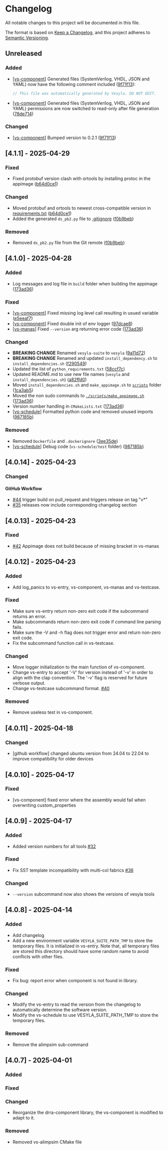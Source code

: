 # Changelog

All notable changes to this project will be documented in this file.

The format is based on [Keep a Changelog](https://keepachangelog.com/en/1.1.0/),
and this project adheres to [Semantic Versioning](https://semver.org/spec/v2.0.0.html).

## Unreleased

### Added

- [[vs-component](./module/vs-component/)] Generated files (SystemVerilog, VHDL, JSON and YAML) now have the following comment included ([9f71f13](https://github.com/silagokth/vesyla/commit/9f71f13fd90a314a27f8e434737e8a0ccaf4f9ec)):

  ```sv
  // This file was automatically generated by Vesyla. DO NOT EDIT.
  ```

- [[vs-component](./module/vs-component/)] Generated files (SystemVerilog, VHDL, JSON and YAML) permissions are now switched to read-only after file generation ([78de714](https://github.com/silagokth/vesyla/commit/78de714ff9f5e3e9ad394850a1ce23397ace0bf7))

### Changed

- [[vs-component](./module/vs-component/)] Bumped version to 0.2.1 ([9f71f13](https://github.com/silagokth/vesyla/commit/9f71f13fd90a314a27f8e434737e8a0ccaf4f9ec))

## [4.1.1] - 2025-04-29

### Fixed

- Fixed protobuf version clash with ortools by installing protoc in the appimage ([b64d0ce1](https://github.com/silagokth/vesyla/commit/b64d0ce19fead9d1871a91fcb4c402c79d88bf80))

### Changed

- Moved protobuf and ortools to newest cross-compatible version in [requirements.txt](./scripts/requirements.txt) ([b64d0ce1](https://github.com/silagokth/vesyla/commit/b64d0ce19fead9d1871a91fcb4c402c79d88bf80))
- Added the generated `ds_pb2.py` file to [.gitignore](./.gitignore) ([f0b9beb](https://github.com/silagokth/vesyla/commit/f0b9bebc5ed9b449b3c5a3303aceaef0da25dea9))

### Removed

- Removed `ds_pb2.py` file from the Git remote ([f0b9beb](https://github.com/silagokth/vesyla/commit/f0b9bebc5ed9b449b3c5a3303aceaef0da25dea9))

## [4.1.0] - 2025-04-28

### Added

- Log messages and log file in `build` folder when building the appimage ([173ad36](https://github.com/silagokth/vesyla/commit/173ad3692efdd740b4a4c0df09cc1bd2ce033ebf))

### Fixed

- [[vs-component](./module/vs-component/)] Fixed missing log level call resulting in usued variable ([e5eeaf7](https://github.com/silagokth/vesyla/commit/e5eeaf747f5946236c882810fb54931e2ca497fe))
- [[vs-component](./module/vs-component/)] Fixed double init of env logger ([97dcae8](https://github.com/silagokth/vesyla/commit/97dcae8a1eab123db81ed26867c5a1642cfb7912))
- [[vs-manas](./module/vs-manas/)] Fixed `--version` arg returning error code ([173ad36](https://github.com/silagokth/vesyla/commit/173ad3692efdd740b4a4c0df09cc1bd2ce033ebf))

### Changed

- **BREAKING CHANGE** Renamed `vesyla-suite` to `vesyla` ([9a11d72](https://github.com/silagokth/vesyla/commit/9a11d72afe87d19b2a419d83e41330bed0403ed0))
- **BREAKING CHANGE** Renamed and updated `install_dependency.sh` to `install_dependencies.sh` ([f290549](https://github.com/silagokth/vesyla/commit/f290549ef4cb3d4e08782952ca87ddec52db5dcc))
- Updated the list of `python_requirements.txt` ([58ccf7c](https://github.com/silagokth/vesyla/commit/58ccf7c3efc725a8217a8eefb8e92a71f9b033dd))
- Updated README.md to use new file names (`vesyla` and `install_dependencies.sh`) ([a82ffd0](https://github.com/silagokth/vesyla/commit/a82ffd0780ad7868e108686ce6b854cd62fb6c8e))
- Moved `install_dependencies.sh` and `make_appimage.sh` to [`scripts`](./scripts/) folder ([1ca3ab5](https://github.com/silagokth/vesyla/commit/1ca3ab5ddb9e0a9a025469fc24aff9163b176f16))
- Moved the non sudo commands to [`./scripts/make_appimage.sh`](./scripts/make_appimage.sh) ([173ad36](https://github.com/silagokth/vesyla/commit/173ad3692efdd740b4a4c0df09cc1bd2ce033ebf))
- Version number handling in `CMakeLists.txt` ([173ad36](https://github.com/silagokth/vesyla/commit/173ad3692efdd740b4a4c0df09cc1bd2ce033ebf))
- [[vs-schedule](./module/vs-schedule/)] Formatted python code and removed unused imports ([987185b](https://github.com/silagokth/vesyla/commit/987185bffbbac8e8870f00aee564424d7031b46f))

### Removed

- Removed `Dockerfile` and `.dockerignore` ([3ee35de](https://github.com/silagokth/vesyla/commit/3ee35dea32b1d6d29657c20f62657873116c4ae4))
- [[vs-schedule](./module/vs-schedule/)] Debug code (`vs-schedule/test` folder) ([987185b](https://github.com/silagokth/vesyla/commit/987185bffbbac8e8870f00aee564424d7031b46f))

## [4.0.14] - 2025-04-23

### Changed

#### GitHub Workflow

- [#44](https://github.com/silagokth/vesyla/issues/44) trigger build on pull_request and triggers release on tag "v*"
- [#35](https://github.com/silagokth/vesyla/issues/35) releases now include corresponding changelog section

## [4.0.13] - 2025-04-23

### Fixed

- [#42](https://github.com/silagokth/vesyla/issues/42) Appimage does not build because of missing bracket in vs-manas

## [4.0.12] - 2025-04-23

### Added

- Add log_panics to vs-entry, vs-component, vs-manas and vs-testcase.

### Fixed

- Make sure vs-entry return non-zero exit code if the subcommand returns an error.
- Make subcommands return non-zero exit code if command line parsing fails.
- Make sure the -V and -h flag does not trigger error and return non-zero exit code.
- Fix the subcommand function call in vs-testcase.

### Changed

- Move logger initialization to the main function of vs-component.
- Change vs-entry to accept '-V' for version instead of '-v' in order to align with the clap
  convention. The '-v' flag is reserved for future verbose output.
- Change vs-testcase subcommand format. [#40](https://github.com/silagokth/vesyla/issues/40)

### Removed

- Remove useless test in vs-component.

## [4.0.11] - 2025-04-18

### Changed

- [github workflow] changed ubuntu version from 24.04 to 22.04 to improve compatibility for older devices

## [4.0.10] - 2025-04-17

### Fixed

- [vs-component] fixed error where the assembly would fail when overwriting custom_properties

## [4.0.9] - 2025-04-17

### Added

- Added version numbers for all tools [#32](https://github.com/silagokth/vesyla/issues/32)

### Fixed

- Fix SST template incompatibility with multi-col fabrics [#36](https://github.com/silagokth/vesyla/issues/36)

### Changed

- `--version` subcommand now also shows the versions of vesyla tools

## [4.0.8] - 2025-04-14

### Added

- Add changelog
- Add a new environment variable `VESYLA_SUITE_PATH_TMP` to store the temporary files. It is initialized in vs-entry. Note that, all temporary files are stored this directory should have some random name to avoid conflicts with other files.

### Fixed

- Fix bug: report error when component is not found in library.

### Changed

- Modify the vs-entry to read the version from the changelog to automatically determine the software version.
- Modify the vs-schedule to use VESYLA_SUITE_PATH_TMP to store the temporary files.

### Removed

- Remove the alimpsim sub-command

## [4.0.7] - 2025-04-01

### Added

### Fixed

### Changed

- Reorganize the drra-component library, the vs-component is modified to adapt to it.

### Removed

- Removed vs-alimpsim CMake file
